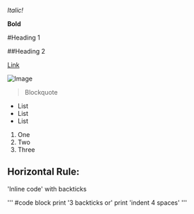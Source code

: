 *Italic!*

**Bold**

#Heading 1

##Heading 2

[Link](google.com)

![Image](https://images.ctfassets.net/hrltx12pl8hq/a2hkMAaruSQ8haQZ4rBL9/8ff4a6f289b9ca3f4e6474f29793a74a/nature-image-for-website.jpg?fit=fill&w=480&h=320)

> Blockquote

- List
- List
- List

1) One
2) Two
3) Three

Horizontal Rule:
---

'Inline code' with backticks

'''
#code block
print '3 backticks or'
print 'indent 4 spaces'
'''

